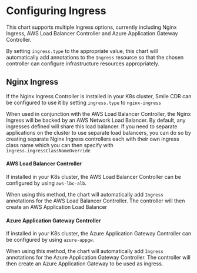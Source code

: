 # Configuring Ingress
This chart supports multiple Ingress options, currently including Nginx Ingress, AWS Load Balancer
Controller and Azure Application Gateway Controller.

By setting `ingress.type` to the appropriate value, this chart will automatically add annotations to the `Ingress` resource so that the chosen controller can configure infrastructure resources appropriately.

## Nginx Ingress
If the Nginx Ingress Controller is installed in your K8s cluster, Smile CDR can be configured to use it by setting `ingress.type` to `nginx-ingress`

When used in conjunction with the AWS Load Balancer Controller, the Nginx Ingress will be backed by an AWS
Network Load Balancer. By default, any ingresses defined will share this load balancer. If you need to separate
applications on the cluster to use separate load balancers, you can do so by creating separate Nginx Ingress
controllers each with their own ingress class name which you can then specify with `ingress.ingressClassNameOverride`

#### AWS Load Balancer Controller
If installed in your K8s cluster, the AWS Load Balancer Controller can be configured by using `aws-lbc-alb`.

When using this method, the chart will automatically add `Ingress` annotations for the AWS Load Balancer Controller.
The controller will then create an AWS Application Load Balancer

#### Azure Application Gateway Controller
If installed in your K8s cluster, the Azure Application Gateway Controller can be configured by using `azure-appgw`.

When using this method, the chart will automatically add `Ingress` annotations for the Azure Application Gateway Controller.
The controller will then create an Azure Application Gateway to be used as ingress.
